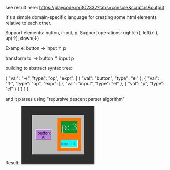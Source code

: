 
see result here:
https://playcode.io/302332?tabs=console&script.js&output

It's а simple domain-specific language for creating some html elements relative to each other.

Support elements: button, input, p.
Support operations: right(→), left(←), up(↑), down(↓)

Example: 
button → input ↑ p

transform to: 
→ button ↑ input p

building to abstract syntax tree:

{ "val": "→", "type": "op", "expr": 
  [ { "val": "button", "type": "el" }, 
    { "val": "↑", "type": "op", "expr": 
      [ { "val": "input", "type": "el" }, 
        { "val": "p", "type": "el" } 
      ] 
    } 
  ] 
}

and it parses using "recursive descent parser algorithm"

Result:
![alt text](https://github.com/DaniilRoman/simpleDslForCreateHtml/blob/master/image.png)
